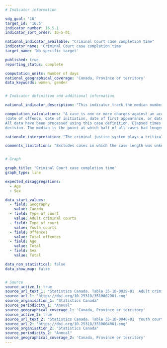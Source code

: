 ```yaml
---
# Indicator information

sdg_goal: '16'
target_id: '16.5'
indicator_number: 16.5.1
indicator_sort_order: 16-5-01

national_indicator_available: "Criminal Court case completion time"
indicator_name: 'Criminal Court case completion time'
target_name: 'No specific target'

published: true
reporting_status: complete

computation_units: Number of days
national_geographical_coverage: 'Canada, Province or territory'
data_keywords: women, gender


# Indicator definition and additional information

national_indicator_description: "This indicator track the median number of days elapsed from first appearance to final decision of criminal court cases."

computation_calculations: "A case is one or more charges against an accused person or company, which were processed by the courts at the same time 
(date of offence, date of initiation, date of first appearance, or date of decision), and received a final decision. The definition attempts to reflect court processing. 
All data have been processed using this case definition. Elapsed times are calculated based on the number of days it takes to complete a case, from first appearance to final 
decision. The median is the point at which half of all cases had longer case lengths and half had shorter case lengths. "

rationale_interpretation: "The criminal justice system plays a critical role in ensuring the overall safety, wellness and productivity of Canadians. Efforts to ensure that Canada is a just and law-abiding society with an accessible, efficient and fair system of justice, directly contribute to the well-being of the country. Helping Canadians to feel safe in their communities and have confidence in their justice system improves their quality of life, as well as their contribution to Canada’s prosperity. (https://www.justice.gc.ca/eng/rp-pr/jr/press/)"

comments_limitations: "Excludes cases in which the case length was unknown. Sex is determined on the basis of the accused's name in Quebec, producing a relatively higher rate of sex unknown. Information on the sex of the accused is not available from Manitoba."


# Graph

graph_title: 'Criminal Court case completion time'
graph_type: line

expected_disaggregations:
  - Age
  - Sex

data_start_values:
  - field: Geography
    value: Canada
  - field: Type of court
    value: Adult criminal courts
  - field: Type of court
    value: Youth courts
  - field: Offences
    value: Total offences
  - field: Age
    value: Total
  - field: Sex
    value: Total

data_non_statistical: false
data_show_map: false


# Source
source_active_1: true
source_url_text_1: "Statistics Canada. Table 35-10-0029-01  Adult criminal courts, cases by median elapsed time in days"
source_url_1: 'https://doi.org/10.25318/3510002901-eng'
source_organisation_1: "Statistics Canada"
source_periodicity_1: "Annual"
source_geographical_coverage_1: 'Canada, Province or territory'
source_active_2: true
source_url_text_2: "Statistics Canada. Table 35-10-0040-01  Youth courts, cases by median elapsed time in days"
source_url_2: 'https://doi.org/10.25318/3510004001-eng'
source_organisation_2: "Statistics Canada"
source_periodicity_2: "Annual"
source_geographical_coverage_2: 'Canada, Province or territory'
---
```

